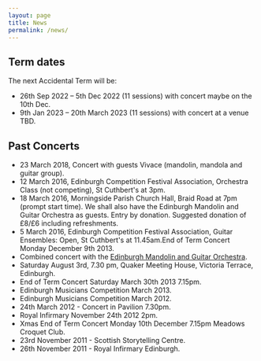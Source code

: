 ```yaml
---
layout: page
title: News
permalink: /news/
---
```


## Term dates

The next Accidental Term will be:

* 26th Sep 2022 – 5th Dec 2022 (11 sessions) with concert maybe on the 10th Dec.
* 9th Jan 2023 – 20th March 2023 (11 sessions) with concert at a venue TBD.

## Past Concerts

* 23 March 2018, Concert with guests Vivace (mandolin, mandola and guitar group).
* 12 March 2016, Edinburgh Competition Festival Association, Orchestra Class (not competing), St Cuthbert's at 3pm.
* 18 March 2016, Morningside Parish Church Hall, Braid Road at 7pm (prompt start time). We shall also have the Edinburgh Mandolin and Guitar Orchestra as guests. Entry by donation. Suggested donation of £8/£6 including refreshments.
* 5 March 2016, Edinburgh Competition Festival Association, Guitar Ensembles: Open, St Cuthbert's at 11.45am.End of Term Concert Monday December 9th 2013.
* Combined concert with the [Edinburgh Mandolin and Guitar Orchestra](http://emgo.org.uk/).
* Saturday August 3rd, 7.30 pm, Quaker Meeting House, Victoria Terrace, Edinburgh.
* End of Term Concert Saturday March 30th 2013 7.15pm.
* Edinburgh Musicians Competition March 2013.
* Edinburgh Musicians Competition March 2012.
* 24th March 2012 - Concert in Pavilion 7.30pm.
* Royal Infirmary November 24th 2012 2pm.
* Xmas End of Term Concert Monday 10th December 7.15pm Meadows Croquet Club.
* 23rd November 2011 - Scottish Storytelling Centre.
* 26th November 2011 - Royal Infirmary Edinburgh.


